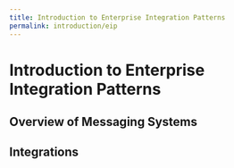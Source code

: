 ```yaml
---
title: Introduction to Enterprise Integration Patterns
permalink: introduction/eip
---
```


# Introduction to Enterprise Integration Patterns 

## Overview of Messaging Systems
## Integrations
